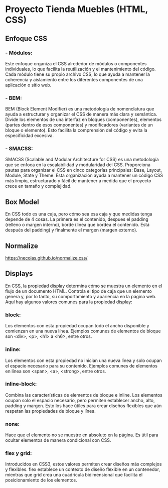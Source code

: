 # Proyecto Tienda Muebles (HTML, CSS)

## Enfoque CSS

### - Módulos:  
 Este enfoque organiza el CSS alrededor de módulos o componentes individuales, lo que facilita la reutilización y el mantenimiento del código. Cada módulo tiene su propio archivo CSS, lo que ayuda a mantener la coherencia y aislamiento entre los diferentes componentes de una aplicación o sitio web.
### - BEM:  
BEM (Block Element Modifier) es una metodología de nomenclatura que ayuda a estructurar y organizar el CSS de manera más clara y semántica. Divide los elementos de una interfaz en bloques (componentes), elementos (partes dentro de esos componentes) y modificadores (variantes de un bloque o elemento). Esto facilita la comprensión del código y evita la especificidad excesiva.
### - SMACSS:  
SMACSS (Scalable and Modular Architecture for CSS) es una metodología que se enfoca en la escalabilidad y modularidad del CSS. Proporciona pautas para organizar el CSS en cinco categorías principales: Base, Layout, Module, State y Theme. Esta organización ayuda a mantener un código CSS más limpio, estructurado y fácil de mantener a medida que el proyecto crece en tamaño y complejidad.

## Box Model  

En CSS todo es una caja, pero cómo sea esa caja y que medidas tenga depende de 4 cosas. La primera es el contenido, despues el padding (relleno o margen interno), borde (linea que bordea el contenido. Está después del padding) y finalmente el margen (margen externo).  

## Normalize  
https://necolas.github.io/normalize.css/

## Displays  

En CSS, la propiedad display determina cómo se muestra un elemento en el flujo de un documento HTML. Controla el tipo de caja que un elemento genera y, por lo tanto, su comportamiento y apariencia en la página web. Aquí hay algunos valores comunes para la propiedad display:  

### block:  
Los elementos con esta propiedad ocupan todo el ancho disponible y comienzan en una nueva línea. Ejemplos comunes de elementos de bloque son &lt;div&gt;, &lt;p&gt;, &lt;h1&gt; a &lt;h6&gt;, entre otros.  

### inline:  
Los elementos con esta propiedad no inician una nueva línea y solo ocupan el espacio necesario para su contenido. Ejemplos comunes de elementos en línea son &lt;span&gt;, &lt;a&gt;, &lt;strong&gt;, entre otros.  

### inline-block:  
Combina las características de elementos de bloque e inline. Los elementos ocupan solo el espacio necesario, pero permiten establecer ancho, alto, padding y margen. Esto los hace útiles para crear diseños flexibles que aún respetan las propiedades de bloque y línea.  

### none:  
Hace que el elemento no se muestre en absoluto en la página. Es útil para ocultar elementos de manera condicional con CSS.  

### flex y grid:  
Introducidos en CSS3, estos valores permiten crear diseños más complejos y flexibles. flex establece un contexto de diseño flexible en un contenedor, mientras que grid crea una cuadrícula bidimensional que facilita el posicionamiento de los elementos.